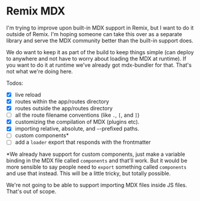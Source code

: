 # Remix MDX

I'm trying to improve upon built-in MDX support in Remix, but I want to do it outside of Remix. I'm hoping someone can take this over as a separate library and serve the MDX community better than the built-in support does.

We do want to keep it as part of the build to keep things simple (can deploy to anywhere and not have to worry about loading the MDX at runtime). If you want to do it at runtime we've already got mdx-bundler for that. That's not what we're doing here.

Todos:

- [x] live reload
- [x] routes within the app/routes directory
- [x] routes outside the app/routes directory
- [ ] all the route filename conventions (like `.`, `[`, and `]`)
- [x] customizing the compilation of MDX (plugins etc).
- [x] importing relative, absolute, and `~`-prefixed paths.
- [ ] custom components\*
- [ ] add a `loader` export that responds with the frontmatter

\*We already have support for custom components, just make a variable binding in the MDX file called `components` and that'll work. But it would be more sensible to say people need to `export` something called `components` and use that instead. This will be a little tricky, but totally possible.

We're not going to be able to support importing MDX files inside JS files. That's out of scope.
